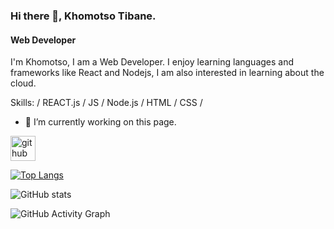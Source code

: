### Hi there 👋, Khomotso Tibane.
#### Web Developer
I'm Khomotso, I am a Web Developer. I enjoy learning languages and frameworks like React and Nodejs, I am also interested in learning about the cloud.

Skills: / REACT.js  / JS / Node.js / HTML / CSS /

- 🔭 I’m currently working on this page. 


[<img src='https://cdn.jsdelivr.net/npm/simple-icons@3.0.1/icons/github.svg' alt='github' height='40'>](https://github.com/KhomotsoTibane)  

[![Top Langs](https://github-readme-stats.vercel.app/api/top-langs/?username=KhomotsoTibane)](https://github.com/anuraghazra/github-readme-stats)

![GitHub stats](https://github-readme-stats.vercel.app/api?username=KhomotsoTibane&show_icons=true)  

![GitHub Activity Graph](https://activity-graph.herokuapp.com/graph?username=KhomotsoTibane)  

